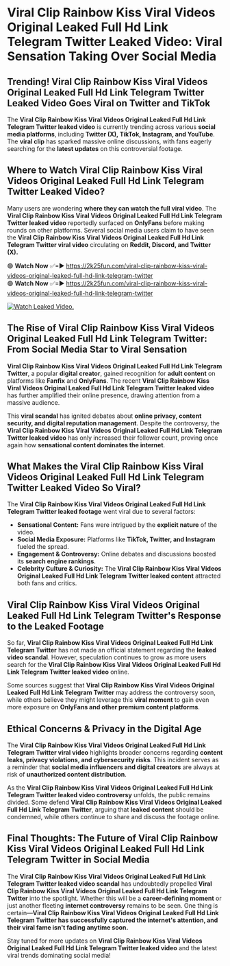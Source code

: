 # Viral Clip Rainbow Kiss Viral Videos Original Leaked Full Hd Link Telegram Twitter Leaked Video: Viral Sensation Taking Over Social Media

## **Trending! Viral Clip Rainbow Kiss Viral Videos Original Leaked Full Hd Link Telegram Twitter Leaked Video Goes Viral on Twitter and TikTok**
The **Viral Clip Rainbow Kiss Viral Videos Original Leaked Full Hd Link Telegram Twitter leaked video** is currently trending across various **social media platforms**, including **Twitter (X), TikTok, Instagram, and YouTube**. The **viral clip** has sparked massive online discussions, with fans eagerly searching for the **latest updates** on this controversial footage.

## **Where to Watch Viral Clip Rainbow Kiss Viral Videos Original Leaked Full Hd Link Telegram Twitter Leaked Video?**
Many users are wondering **where they can watch the full viral video**. The **Viral Clip Rainbow Kiss Viral Videos Original Leaked Full Hd Link Telegram Twitter leaked video** reportedly surfaced on **OnlyFans** before making rounds on other platforms. Several social media users claim to have seen the **Viral Clip Rainbow Kiss Viral Videos Original Leaked Full Hd Link Telegram Twitter viral video** circulating on **Reddit, Discord, and Twitter (X).**

🟢 **Watch Now** ✅=► https://2k25fun.com/viral-clip-rainbow-kiss-viral-videos-original-leaked-full-hd-link-telegram-twitter  
🟢 **Watch Now** ✅=► https://2k25fun.com/viral-clip-rainbow-kiss-viral-videos-original-leaked-full-hd-link-telegram-twitter  

[![Watch Leaked Video.](https://miro.medium.com/v2/resize:fit:828/format:webp/1*cilzJN44JGOrTw9NJCrNHA.gif "Watch Leaked Video")](https://2k25fun.com/viral-clip-rainbow-kiss-viral-videos-original-leaked-full-hd-link-telegram-twitter)

## **The Rise of Viral Clip Rainbow Kiss Viral Videos Original Leaked Full Hd Link Telegram Twitter: From Social Media Star to Viral Sensation**
**Viral Clip Rainbow Kiss Viral Videos Original Leaked Full Hd Link Telegram Twitter**, a popular **digital creator**, gained recognition for **adult content** on platforms like **Fanfix** and **OnlyFans**. The recent **Viral Clip Rainbow Kiss Viral Videos Original Leaked Full Hd Link Telegram Twitter leaked video** has further amplified their online presence, drawing attention from a massive audience.

This **viral scandal** has ignited debates about **online privacy, content security, and digital reputation management**. Despite the controversy, the **Viral Clip Rainbow Kiss Viral Videos Original Leaked Full Hd Link Telegram Twitter leaked video** has only increased their follower count, proving once again how **sensational content dominates the internet**.

## **What Makes the Viral Clip Rainbow Kiss Viral Videos Original Leaked Full Hd Link Telegram Twitter Leaked Video So Viral?**
The **Viral Clip Rainbow Kiss Viral Videos Original Leaked Full Hd Link Telegram Twitter leaked footage** went viral due to several factors:
- **Sensational Content:** Fans were intrigued by the **explicit nature** of the video.
- **Social Media Exposure:** Platforms like **TikTok, Twitter, and Instagram** fueled the spread.
- **Engagement & Controversy:** Online debates and discussions boosted its **search engine rankings**.
- **Celebrity Culture & Curiosity:** The **Viral Clip Rainbow Kiss Viral Videos Original Leaked Full Hd Link Telegram Twitter leaked content** attracted both fans and critics.

## **Viral Clip Rainbow Kiss Viral Videos Original Leaked Full Hd Link Telegram Twitter's Response to the Leaked Footage**
So far, **Viral Clip Rainbow Kiss Viral Videos Original Leaked Full Hd Link Telegram Twitter** has not made an official statement regarding the **leaked video scandal**. However, speculation continues to grow as more users search for the **Viral Clip Rainbow Kiss Viral Videos Original Leaked Full Hd Link Telegram Twitter leaked video** online.

Some sources suggest that **Viral Clip Rainbow Kiss Viral Videos Original Leaked Full Hd Link Telegram Twitter** may address the controversy soon, while others believe they might leverage this **viral moment** to gain even more exposure on **OnlyFans and other premium content platforms**.

## **Ethical Concerns & Privacy in the Digital Age**
The **Viral Clip Rainbow Kiss Viral Videos Original Leaked Full Hd Link Telegram Twitter viral video** highlights broader concerns regarding **content leaks, privacy violations, and cybersecurity risks**. This incident serves as a reminder that **social media influencers and digital creators** are always at risk of **unauthorized content distribution**.

As the **Viral Clip Rainbow Kiss Viral Videos Original Leaked Full Hd Link Telegram Twitter leaked video controversy** unfolds, the public remains divided. Some defend **Viral Clip Rainbow Kiss Viral Videos Original Leaked Full Hd Link Telegram Twitter**, arguing that **leaked content** should be condemned, while others continue to share and discuss the footage online.

## **Final Thoughts: The Future of Viral Clip Rainbow Kiss Viral Videos Original Leaked Full Hd Link Telegram Twitter in Social Media**
The **Viral Clip Rainbow Kiss Viral Videos Original Leaked Full Hd Link Telegram Twitter leaked video scandal** has undoubtedly propelled **Viral Clip Rainbow Kiss Viral Videos Original Leaked Full Hd Link Telegram Twitter** into the spotlight. Whether this will be a **career-defining moment** or just another fleeting **internet controversy** remains to be seen. One thing is certain—**Viral Clip Rainbow Kiss Viral Videos Original Leaked Full Hd Link Telegram Twitter has successfully captured the internet's attention, and their viral fame isn't fading anytime soon.**

Stay tuned for more updates on **Viral Clip Rainbow Kiss Viral Videos Original Leaked Full Hd Link Telegram Twitter leaked video** and the latest viral trends dominating social media!